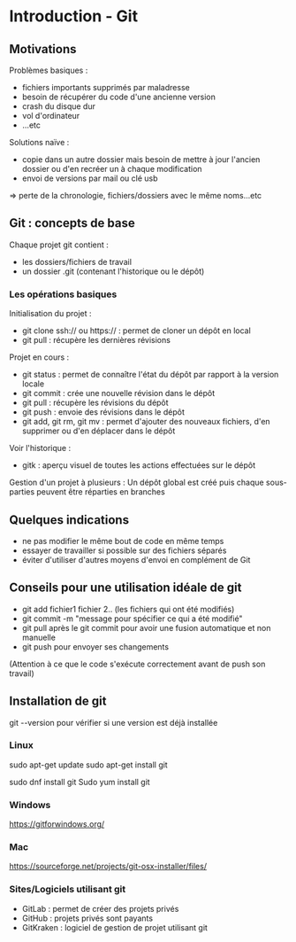 # Introduction - Git

## Motivations

Problèmes basiques :
* fichiers importants supprimés par maladresse
* besoin de récupérer du code d'une ancienne version
* crash du disque dur
* vol d'ordinateur
* ...etc

Solutions naïve :
* copie dans un autre dossier mais besoin de mettre à jour l'ancien dossier ou d'en recréer un à chaque modification
* envoi de versions par mail ou clé usb

=> perte de la chronologie, fichiers/dossiers avec le même noms...etc 

## Git : concepts de base

Chaque projet git contient :
* les dossiers/fichiers de travail
* un dossier .git (contenant l'historique ou le dépôt)

### Les opérations basiques

Initialisation du projet :
* git clone ssh:// ou https:// : permet de cloner un dépôt en local
* git pull : récupère les dernières révisions

Projet en cours :
* git status : permet de connaître l'état du dépôt par rapport à la version locale
* git commit : crée une nouvelle révision dans le dépôt
* git pull : récupère les révisions du dépôt
* git push : envoie des révisions dans le dépôt
* git add, git rm, git mv : permet d'ajouter des nouveaux fichiers, d'en supprimer ou d'en déplacer dans le dépôt

Voir l'historique :
* gitk : aperçu visuel de toutes les actions effectuées sur le dépôt

Gestion d'un projet à plusieurs :
Un dépôt global est créé puis chaque sous-parties peuvent être réparties en branches


## Quelques indications

* ne pas modifier le même bout de code en même temps
* essayer de travailler si possible sur des fichiers séparés
* éviter d'utiliser d'autres moyens d'envoi en complément de Git

## Conseils pour une utilisation idéale de git

* git add fichier1 fichier 2.. (les fichiers qui ont été modifiés) 
* git commit -m "message pour spécifier ce qui a été modifié"
* git pull après le git commit pour avoir une fusion automatique et non manuelle
* git push pour envoyer ses changements 

(Attention à ce que le code s'exécute correctement avant de push son travail)


## Installation de git

git --version pour vérifier si une version est déjà installée

### Linux
sudo apt-get update sudo apt-get install git

sudo dnf install git Sudo yum install git

### Windows

https://gitforwindows.org/

### Mac

https://sourceforge.net/projects/git-osx-installer/files/


### Sites/Logiciels utilisant git
* GitLab : permet de créer des projets privés
* GitHub : projets privés sont payants
* GitKraken : logiciel de gestion de projet utilisant git
